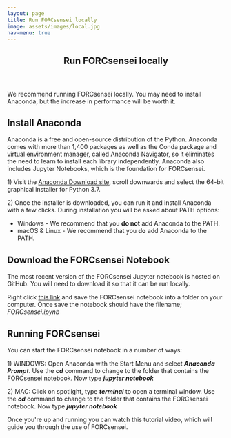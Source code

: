 ```yaml
---
layout: page
title: Run FORCsensei locally
image: assets/images/local.jpg
nav-menu: true
---
```


<!-- Main -->
<div id="main" class="alt">

<!-- One -->
<section id="one">
	<div class="inner">
		<header class="major">
			<h1>Run FORCsensei locally</h1>
		</header>

<!-- Content -->
<p> We recommend running FORCsensei locally. You may need to install Anaconda, but the increase in performance will be worth it.</p>

<h2>Install Anaconda</h2>
<p>Anaconda is a free and open-source distribution of the Python. Anaconda comes with more than 1,400 packages as well as the Conda package and virtual environment manager, called Anaconda Navigator, so it eliminates the need to learn to install each library independently. Anaconda also includes Jupyter Notebooks, which is the foundation for FORCsensei.</p> 

<p> 1) Visit the <a href="https://www.anaconda.com/distribution/" target="_blank">Anaconda Download site</a>, scroll downwards and select the 64-bit graphical installer for Python 3.7.</p> 

<p> 2) Once the installer is downloaded, you can run it and install Anaconda with a few clicks. During installation you will be asked about PATH options:

<ul>
<li>Windows - We recommend that you <b>do not</b> add Anaconda to the PATH.</li>
<li>macOS & Linux - We recommend that you <b>do</b> add Anaconda to the PATH.</li>
</ul></p>

<h2>Download the FORCsensei Notebook</h2>
<p>The most recent version of the FORCsensei Jupyter notebook is hosted on GitHub. You will need to download it so that it can be run locally.</p> 

<p> Right click <a href="https://raw.githubusercontent.com/FORCaist/forcsensei/master/FORCsensei.ipynb" download>this link</a> and save the FORCsensei notebook into a folder on your computer. Once save the notebook should have the filename; <i>FORCsensei.ipynb</i> </p>

<h2>Running FORCsensei</h2>
<p>You can start the FORCsensei notebook in a number of ways:</p> 

<p> 1) WINDOWS: Open Anaconda with the Start Menu and select <i><b>Anaconda Prompt</i></b>. Use the <i><b>cd</i></b> command to change to the folder that contains the FORCsensei notebook. Now type <i><b>jupyter notebook</i></b> </p>

<p> 2) MAC: Click on spotlight, type <i><b>terminal</i></b> to open a terminal window. Use the <i><b>cd</i></b> command to change to the folder that contains the FORCsensei notebook. Now type <i><b>jupyter notebook</b></i> </p>

Once you're up and running you can watch this tutorial video, which will guide you through the use of FORCsensei.
